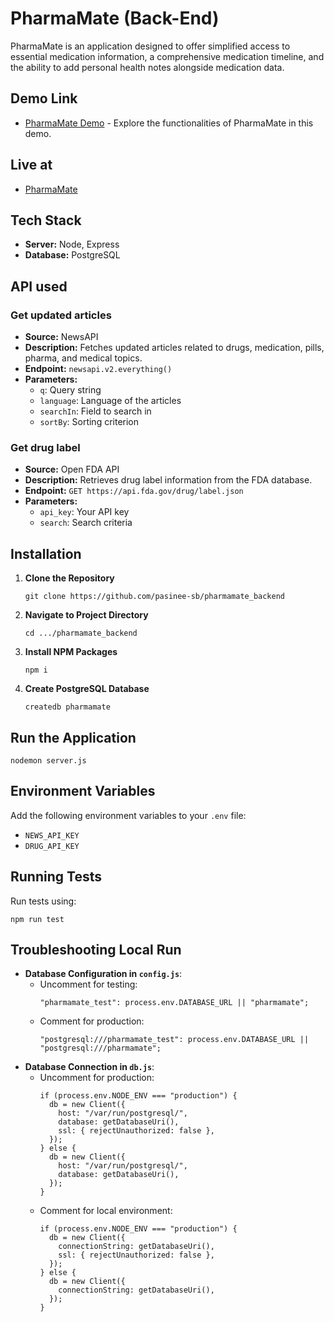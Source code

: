 # PharmaMate (Back-End)

PharmaMate is an application designed to offer simplified access to essential medication information, a comprehensive medication timeline, and the ability to add personal health notes alongside medication data. 

## Demo Link
- [PharmaMate Demo](https://youtu.be/paGfftzGDlo) - Explore the functionalities of PharmaMate in this demo.

## Live at
- [PharmaMate](https://pharmamate.onrender.com/) 

## Tech Stack
- **Server:** Node, Express
- **Database:** PostgreSQL

## API used
### Get updated articles
- **Source:** NewsAPI
- **Description:** Fetches updated articles related to drugs, medication, pills, pharma, and medical topics.
- **Endpoint:** `newsapi.v2.everything()`
- **Parameters:**
  - `q`: Query string
  - `language`: Language of the articles
  - `searchIn`: Field to search in
  - `sortBy`: Sorting criterion

### Get drug label
- **Source:** Open FDA API
- **Description:** Retrieves drug label information from the FDA database.
- **Endpoint:** `GET https://api.fda.gov/drug/label.json`
- **Parameters:**
  - `api_key`: Your API key
  - `search`: Search criteria

## Installation
1. **Clone the Repository**
   ```
   git clone https://github.com/pasinee-sb/pharmamate_backend
   ```
2. **Navigate to Project Directory**
   ```
   cd .../pharmamate_backend
   ```
3. **Install NPM Packages**
   ```
   npm i
   ```
4. **Create PostgreSQL Database**
   ```
   createdb pharmamate
   ```

## Run the Application
```
nodemon server.js
```



## Environment Variables
Add the following environment variables to your `.env` file:
- `NEWS_API_KEY`
- `DRUG_API_KEY`

## Running Tests
Run tests using:
```
npm run test
```

## Troubleshooting Local Run
- **Database Configuration in `config.js`**:
  - Uncomment for testing:
    ```
    "pharmamate_test": process.env.DATABASE_URL || "pharmamate";
    ```
  - Comment for production:
    ```
    "postgresql:///pharmamate_test": process.env.DATABASE_URL || "postgresql:///pharmamate";
    ```
- **Database Connection in `db.js`**:
  - Uncomment for production:
    ```
    if (process.env.NODE_ENV === "production") {
      db = new Client({
        host: "/var/run/postgresql/",
        database: getDatabaseUri(),
        ssl: { rejectUnauthorized: false },
      });
    } else {
      db = new Client({
        host: "/var/run/postgresql/",
        database: getDatabaseUri(),
      });
    }
    ```
  - Comment for local environment:
    ```
    if (process.env.NODE_ENV === "production") {
      db = new Client({
        connectionString: getDatabaseUri(),
        ssl: { rejectUnauthorized: false },
      });
    } else {
      db = new Client({
        connectionString: getDatabaseUri(),
      });
    }
    ```

